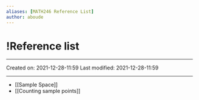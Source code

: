 ```yaml
---
aliases: [MATH246 Reference List]
author: aboude
---
```


# !Reference list
___

Created on: 2021-12-28-11:59
Last modified: 2021-12-28-11:59

___

- [[Sample Space]]
- [[Counting sample points]]